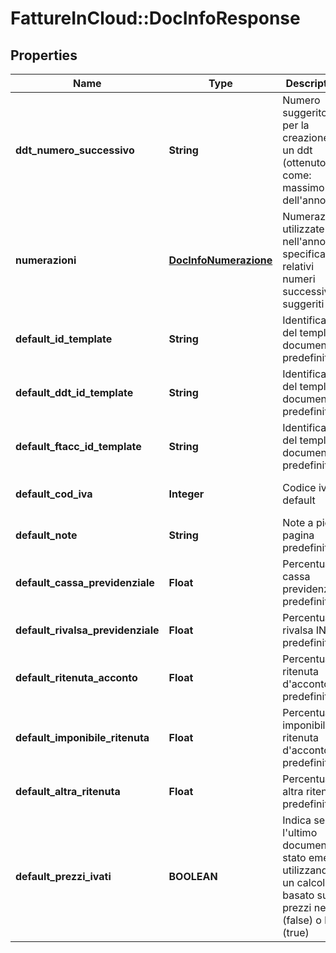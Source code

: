 # FattureInCloud::DocInfoResponse

## Properties
Name | Type | Description | Notes
------------ | ------------- | ------------- | -------------
**ddt_numero_successivo** | **String** | Numero suggerito per la creazione di un ddt (ottenuto come: massimo dell&#39;anno +1) | [default to &#39;1&#39;]
**numerazioni** | [**DocInfoNumerazione**](DocInfoNumerazione.md) | Numerazioni utilizzate nell&#39;anno specificato e relativi numeri successivi suggeriti | 
**default_id_template** | **String** | Identificativo del template documento predefinito | [default to &#39;0&#39;]
**default_ddt_id_template** | **String** | Identificativo del template documento predefinito | [default to &#39;0&#39;]
**default_ftacc_id_template** | **String** | Identificativo del template documento predefinito | [default to &#39;0&#39;]
**default_cod_iva** | **Integer** | Codice iva default | [optional] [default to 0]
**default_note** | **String** | Note a pié pagina predefinite | [default to &#39;&#39;]
**default_cassa_previdenziale** | **Float** | Percentuale cassa previdenziale predefinita | [default to 0.0]
**default_rivalsa_previdenziale** | **Float** | Percentuale rivalsa INPS predefinita | [default to 0.0]
**default_ritenuta_acconto** | **Float** | Percentuale ritenuta d&#39;acconto predefinita | [default to 0.0]
**default_imponibile_ritenuta** | **Float** | Percentuale imponibile ritenuta d&#39;acconto predefinita | [default to 100.0]
**default_altra_ritenuta** | **Float** | Percentuale altra ritenuta predefinita | [default to 0.0]
**default_prezzi_ivati** | **BOOLEAN** | Indica se l&#39;ultimo documento è stato emesso utilizzando un calcolo basato sui prezzi netti (false) o lordi (true) | [default to false]


